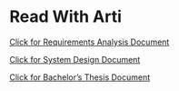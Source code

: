 # Read With Arti

[Click for Requirements Analysis Document](https://drive.google.com/file/d/1_w_xO3lqS639Nu5BEDLj0sPBFuHQZ84p/view?usp=sharing)

[Click for System Design Document](https://drive.google.com/file/d/1Fta6bShCjT7P8HwrThq3GAGM49JZQJNJ/view?usp=sharing)

[Click for Bachelor’s Thesis Document](https://drive.google.com/file/d/1bqgs9VdKozyZBWSvjBMzuIHM5qzQPPLw/view?usp=sharing)
